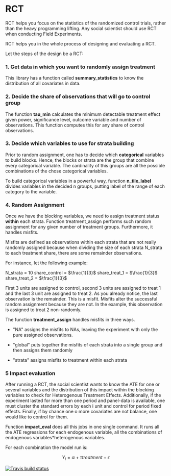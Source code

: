 # RCT
RCT helps you focus on the statistics of the randomized control trials, rather than the heavy programming lifting. Any social scientist should use RCT when conducting Field Experiments.

RCT helps you in the whole process of designing and evaluating a RCT. 

Let the steps of the design be a RCT: 

### 1. Get data in which you want to randomly assign treatment

This library has a function called **summary_statistics** to know the distribution of all covariates in data. 

### 2. Decide the share of observations that will go to control group 

The function **tau_min** calculates the minimum detectable treatment effect given power, significance level, outcome variable and number of observations.  This function computes this for any share of control observations. 

### 3. Decide which variables to use for strata building

Prior to random assignment, one has to decide which **categorical** variables to build blocks. Hence, the blocks or strata are the group that combine every categorical variable. The cardinality of this groups are all the possible combinations of the chose categorical variables. 

To build categorical variables in a powerful way, function **n_tile_label** divides variables in the decided n groups, putting label of the range of each category to the variable. 

### 4. Random Assignment 

Once we have the blocking variables, we need to assign treatment status **within** each strata. Function treatment_assign performs such random assignment for any given number of treatment groups. Furthermore, it handles misfits. 

Misfits are defined as observations within each strata that are not really randomly assigned because when dividing the size of each strata N_strata to each treatment share, there are some remainder observations. 

For instance, let the following example: 

N_strata = 10 
share_control = $\frac{1}{3}$
share_treat_1 = $\frac{1}{3}$
share_treat_2 = $\frac{1}{3}$

First 3 units are assigned to control, second 3 units are assigned to treat 1 and the last 3 unit are assigned to treat 2. As you already notice, the last observation is the remainder. This is a misfit. Misfits alter the successful random assignment because they are not. In the example, this observation is assigned to treat 2 non-randomly. 

The function **treatment_assign** handles misfits in three ways. 

- "NA" assigns the misfits to NAs, leaving the experiment with only the pure assigned observations. 

- "global" puts together the misfits of each strata into a single group and then assigns them randomly

- "strata" assigns misfits to treatment within each strata

### 5 Impact evaluation 

After running a RCT, the social scientist wants to know the ATE for one or several variables and the distribution of this impact within the blocking variables to check for Heterogenous Treatment Effects. Additionally, if the experiment lasted for more than one period and panel-data is available, one must cluster the standard errors by each i unit and control for period fixed effects. Finally, if by chance one o more covariates are not balance, one would like to control for them. 

Function **impact_eval** does all this jobs in one single command. It runs all the ATE regressions for each endogenous variable, all the combinations of endogenous variables*heterogenous variables. 

For each combination the model run is:

$$Y_i = \alpha + \tau treatment + \epsilon $$

<!-- badges: start -->
[![Travis build status](https://travis-ci.org/isidorogu/RCT.svg?branch=master)](https://travis-ci.org/isidorogu/RCT)
<!-- badges: end -->
